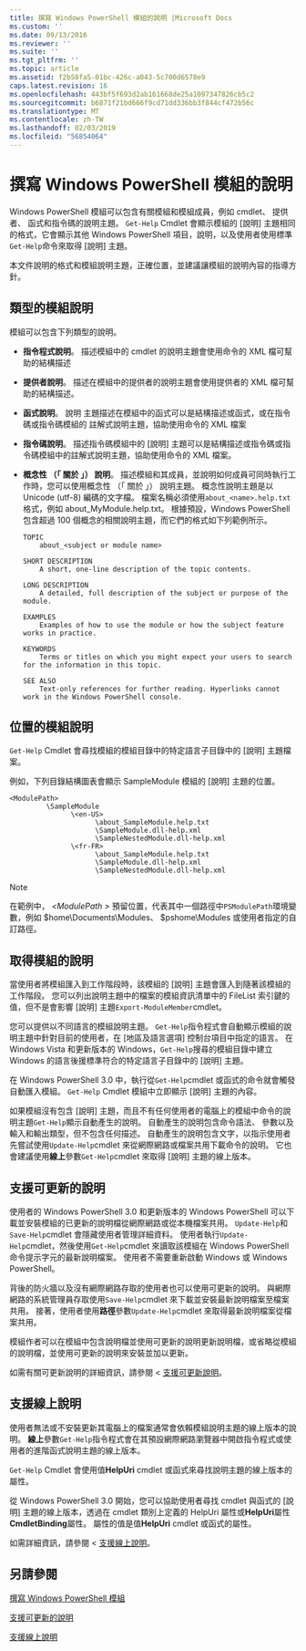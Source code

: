 ```yaml
---
title: 撰寫 Windows PowerShell 模組的說明 |Microsoft Docs
ms.custom: ''
ms.date: 09/13/2016
ms.reviewer: ''
ms.suite: ''
ms.tgt_pltfrm: ''
ms.topic: article
ms.assetid: f2b58fa5-01bc-426c-a043-5c700d6578e9
caps.latest.revision: 16
ms.openlocfilehash: 443bf5f693d2ab161668de25a1097347826cb5c2
ms.sourcegitcommit: b6871f21bd666f9cd71dd336bb3f844cf472b56c
ms.translationtype: MT
ms.contentlocale: zh-TW
ms.lasthandoff: 02/03/2019
ms.locfileid: "56854064"
---
```

# <a name="writing-help-for-windows-powershell-modules"></a>撰寫 Windows PowerShell 模組的說明

Windows PowerShell 模組可以包含有關模組和模組成員，例如 cmdlet、 提供者、 函式和指令碼的說明主題。 `Get-Help` Cmdlet 會顯示模組的 [說明] 主題相同的格式，它會顯示其他 Windows PowerShell 項目，說明，以及使用者使用標準`Get-Help`命令來取得 [說明] 主題。

本文件說明的格式和模組說明主題，正確位置，並建議讓模組的說明內容的指導方針。

## <a name="types-of-module-help"></a>類型的模組說明

模組可以包含下列類型的說明。

- **指令程式說明**。 描述模組中的 cmdlet 的說明主題會使用命令的 XML 檔可幫助的結構描述

- **提供者說明**。 描述在模組中的提供者的說明主題會使用提供者的 XML 檔可幫助的結構描述。

- **函式說明**。 說明 主題描述在模組中的函式可以是結構描述或函式，或在指令碼或指令碼模組的 註解式說明主題，協助使用命令的 XML 檔案

- **指令碼說明**。 描述指令碼模組中的 [說明] 主題可以是結構描述或指令碼或指令碼模組中的註解式說明主題，協助使用命令的 XML 檔案。

- **概念性 （「 關於 」） 說明**。 描述模組和其成員，並說明如何成員可同時執行工作時，您可以使用概念性 （「 關於 」） 說明主題。 概念性說明主題是以 Unicode (utf-8) 編碼的文字檔。 檔案名稱必須使用`about_<name>.help.txt`格式，例如 about_MyModule.help.txt。 根據預設，Windows PowerShell 包含超過 100 個概念的相關說明主題，而它們的格式如下列範例所示。

  ```
  TOPIC
      about_<subject or module name>

  SHORT DESCRIPTION
      A short, one-line description of the topic contents.

  LONG DESCRIPTION
      A detailed, full description of the subject or purpose of the module.

  EXAMPLES
      Examples of how to use the module or how the subject feature works in practice.

  KEYWORDS
      Terms or titles on which you might expect your users to search for the information in this topic.

  SEE ALSO
      Text-only references for further reading. Hyperlinks cannot work in the Windows PowerShell console.

  ```

## <a name="placement-of-module-help"></a>位置的模組說明

`Get-Help` Cmdlet 會尋找模組的模組目錄中的特定語言子目錄中的 [說明] 主題檔案。

例如，下列目錄結構圖表會顯示 SampleModule 模組的 [說明] 主題的位置。

```
<ModulePath>
         \SampleModule
               \<en-US>
                     \about_SampleModule.help.txt
                     \SampleModule.dll-help.xml
                     \SampleNestedModule.dll-help.xml
               \<fr-FR>
                     \about_SampleModule.help.txt
                     \SampleModule.dll-help.xml
                     \SampleNestedModule.dll-help.xml

```

> [!NOTE]
> 在範例中，  *\<ModulePath >* 預留位置，代表其中一個路徑中`PSModulePath`環境變數，例如 $home\Documents\Modules、 $pshome\Modules 或使用者指定的自訂路徑。

## <a name="getting-module-help"></a>取得模組的說明

當使用者將模組匯入到工作階段時，該模組的 [說明] 主題會匯入到隨著該模組的工作階段。 您可以列出說明主題中的檔案的模組資訊清單中的 FileList 索引鍵的值，但不是會影響 [說明] 主題`Export-ModuleMember`cmdlet。

您可以提供以不同語言的模組說明主題。 `Get-Help`指令程式會自動顯示模組的說明主題中針對目前的使用者，在 [地區及語言選項] 控制台項目中指定的語言。 在 Windows Vista 和更新版本的 Windows，`Get-Help`搜尋的模組目錄中建立 Windows 的語言後援標準符合的特定語言子目錄中的 [說明] 主題。

在 Windows PowerShell 3.0 中，執行從`Get-Help`cmdlet 或函式的命令就會觸發自動匯入模組。 `Get-Help` Cmdlet 模組中立即顯示 [說明] 主題的內容。

如果模組沒有包含 [說明] 主題，而且不有任何使用者的電腦上的模組中命令的說明主題`Get-Help`顯示自動產生的說明。 自動產生的說明包含命令語法、 參數以及輸入和輸出類型，但不包含任何描述。 自動產生的說明包含文字，以指示使用者先嘗試使用`Update-Help`cmdlet 來從網際網路或檔案共用下載命令的說明。 它也會建議使用**線上**參數`Get-Help`cmdlet 來取得 [說明] 主題的線上版本。

## <a name="supporting-updatable-help"></a>支援可更新的說明

使用者的 Windows PowerShell 3.0 和更新版本的 Windows PowerShell 可以下載並安裝模組的已更新的說明檔從網際網路或從本機檔案共用。 `Update-Help`和`Save-Help`cmdlet 會隱藏使用者管理詳細資料。 使用者執行`Update-Help`cmdlet，然後使用`Get-Help`cmdlet 來讀取該模組在 Windows PowerShell 命令提示字元的最新說明檔案。 使用者不需要重新啟動 Windows 或 Windows PowerShell。

背後的防火牆以及沒有網際網路存取的使用者也可以使用可更新的說明。 與網際網路的系統管理員存取使用`Save-Help`cmdlet 來下載並安裝最新說明檔案至檔案共用。 接著，使用者使用**路徑**參數`Update-Help`cmdlet 來取得最新說明檔案從檔案共用。

模組作者可以在模組中包含說明檔並使用可更新的說明更新說明檔，或省略從模組的說明檔，並使用可更新的說明來安裝並加以更新。

如需有關可更新說明的詳細資訊，請參閱 <<c0> [ 支援可更新說明](./supporting-updatable-help.md)。

## <a name="supporting-online-help"></a>支援線上說明

使用者無法或不安裝更新其電腦上的檔案通常會依賴模組說明主題的線上版本的說明。 **線上**參數`Get-Help`指令程式會在其預設網際網路瀏覽器中開啟指令程式或使用者的進階函式說明主題的線上版本。

`Get-Help` Cmdlet 會使用值**HelpUri** cmdlet 或函式來尋找說明主題的線上版本的屬性。

從 Windows PowerShell 3.0 開始，您可以協助使用者尋找 cmdlet 與函式的 [說明] 主題的線上版本，透過在 cmdlet 類別上定義的 HelpUri 屬性或**HelpUri**屬性**CmdletBinding**屬性。 屬性的值是值**HelpUri** cmdlet 或函式的屬性。

如需詳細資訊，請參閱 <<c0> [ 支援線上說明](./supporting-online-help.md)。

## <a name="see-also"></a>另請參閱

[撰寫 Windows PowerShell 模組](./writing-a-windows-powershell-module.md)

[支援可更新的說明](./supporting-updatable-help.md)

[支援線上說明](./supporting-online-help.md)